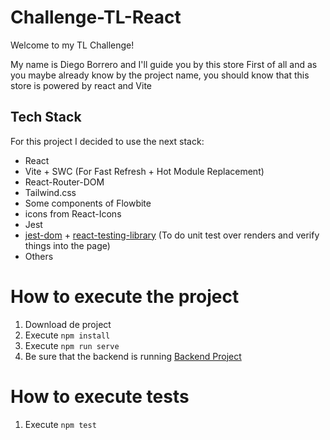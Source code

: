 # Challenge-TL-React

Welcome to my TL Challenge!

My name is Diego Borrero and I'll guide you by this store
First of all and as you maybe already know by the project name, you should know that this store is powered by react and Vite

## Tech Stack

For this project I decided to use the next stack:

- React
- Vite + SWC (For Fast Refresh + Hot Module Replacement)
- React-Router-DOM
- Tailwind.css
- Some components of Flowbite
- icons from React-Icons
- Jest
- [jest-dom](https://github.com/testing-library/jest-dom) + [react-testing-library](https://github.com/testing-library/react-testing-library) (To do unit test over renders and verify things into the page)
- Others

# How to execute the project

1. Download de project
2. Execute `npm install`
3. Execute `npm run serve`
4. Be sure that the backend is running [Backend Project](https://github.com/DxMortem/challenge-tl-backend)

# How to execute tests

1. Execute `npm test`
